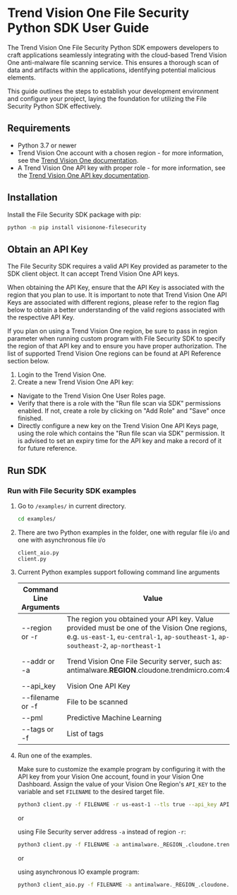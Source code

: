 # Trend Vision One File Security Python SDK User Guide

The Trend Vision One File Security Python SDK empowers developers to craft applications seamlessly integrating with the cloud-based Trend Vision One anti-malware file scanning service. This ensures a thorough scan of data and artifacts within the applications, identifying potential malicious elements.

This guide outlines the steps to establish your development environment and configure your project, laying the foundation for utilizing the File Security Python SDK effectively.

## Requirements

- Python 3.7 or newer
- Trend Vision One account with a chosen region - for more information, see the [Trend Vision One documentation](https://docs.trendmicro.com/en-us/enterprise/trend-micro-xdr-help/Home).
- A Trend Vision One API key with proper role - for more information, see the [Trend Vision One API key documentation](https://docs.trendmicro.com/en-us/enterprise/trend-vision-one/administrative-setti/accountspartfoundati/api-keys.aspx).

## Installation

Install the File Security SDK package with pip:

   ```sh
   python -m pip install visionone-filesecurity
   ```

## Obtain an API Key

The File Security SDK requires a valid API Key provided as parameter to the SDK client object. It can accept Trend Vision One API keys.

When obtaining the API Key, ensure that the API Key is associated with the region that you plan to use. It is important to note that Trend Vision One API Keys are associated with different regions, please refer to the region flag below to obtain a better understanding of the valid regions associated with the respective API Key.

If you plan on using a Trend Vision One region, be sure to pass in region parameter when running custom program with File Security SDK to specify the region of that API key and to ensure you have proper authorization. The list of supported Trend Vision One regions can be found at API Reference section below.

1. Login to the Trend Vision One.
2. Create a new Trend Vision One API key:

- Navigate to the Trend Vision One User Roles page.
- Verify that there is a role with the "Run file scan via SDK" permissions enabled. If not, create a role by clicking on "Add Role" and "Save" once finished.
- Directly configure a new key on the Trend Vision One API Keys page, using the role which contains the "Run file scan via SDK" permission. It is advised to set an expiry time for the API key and make a record of it for future reference.

## Run SDK

### Run with File Security SDK examples

1. Go to `/examples/` in current directory.

   ```sh
   cd examples/
   ```

2. There are two Python examples in the folder, one with regular file i/o and one with asynchronous file i/o

   ```text
   client_aio.py
   client.py
   ```

3. Current Python examples support following command line arguments

   | Command Line Arguments | Value                                                                                                                                                                               | Optional             |
   |------------------------|-------------------------------------------------------------------------------------------------------------------------------------------------------------------------------------|----------------------|
   | --region or -r         | The region you obtained your API key.  Value provided must be one of the Vision One regions, e.g. `us-east-1`, `eu-central-1`, `ap-southeast-1`, `ap-southeast-2`, `ap-northeast-1` | Yes, either -r or -a |
   | --addr or -a           | Trend Vision One File Security server, such as: antimalware.__REGION__.cloudone.trendmicro.com:443                                                                                  | Yes, either -r or -a |
   | --api_key              | Vision One API Key                                                                                                                                                                  | No                   |
   | --filename or -f       | File to be scanned                                                                                                                                                                  | No                   |
   | --pml                  | Predictive Machine Learning                                                                                                                                                         | Yes                  |
   | --tags or -f           | List of tags                                                                                                                                                                        | Yes                  |

4. Run one of the examples.

   Make sure to customize the example program by configuring it with the API key from your Vision One account, found in your Vision One Dashboard. Assign the value of your Vision One Region's `API_KEY` to the variable and set `FILENAME` to the desired target file.

   ```sh
   python3 client.py -f FILENAME -r us-east-1 --tls true --api_key API_KEY
   ```

   or

   using File Security server address `-a` instead of region `-r`:

   ```sh
   python3 client.py -f FILENAME -a antimalware._REGION_.cloudone.trendmicro.com:443 --tls true --api_key API_KEY
   ```

   or

   using asynchronous IO example program:

   ```sh
   python3 client_aio.py -f FILENAME -a antimalware._REGION_.cloudone.trendmicro.com:443 --tls true --api_key API_KEY
   ```
